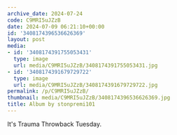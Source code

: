 ```yaml
---
archive_date: 2024-07-24
code: C9MRI5uJZzB
date: 2024-07-09 06:21:10+00:00
id: '3408174396536626369'
layout: post
media:
- id: '3408174391755053431'
  type: image
  url: media/C9MRI5uJZzB/3408174391755053431.jpg
- id: '3408174391679729722'
  type: image
  url: media/C9MRI5uJZzB/3408174391679729722.jpg
permalink: /p/C9MRI5uJZzB/
thumbnail: media/C9MRI5uJZzB/3408174396536626369.jpg
title: Album by stonpremi101
---
```


It's Trauma Throwback Tuesday.